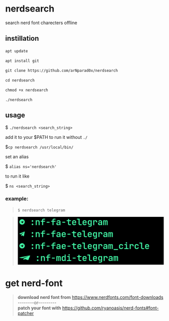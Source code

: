 # nerdsearch
search nerd font charecters  offline

## instillation

`apt update`

`apt install git `

`git clone https://github.com/arNparad0x/nerdsearch`

`cd nerdsearch`

`chmod +x nerdsearch`

`./nerdsearch`

## usage

$ `./nerdsearch <search_string>`

add it to your \$PATH to run it without `./`

$`cp nerdsearch /usr/local/bin/`

set an alias

$ `alias ns='nerdsearch'`

to run it like

$ `ns <search_string>`

### example:

>`$ nerdsearch telegram`

>![](https://github.com/arNparad0x/nerdsearch/blob/main/nerdout.png)

# get nerd-font

>**download nerd font from**
>https://www.nerdfonts.com/font-downloads<br>
>--------or---------<br>
>**patch your font with**
>https://github.com/ryanoasis/nerd-fonts#font-patcher



